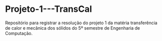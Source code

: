 # Projeto-1---TransCal
Repositório para registrar a resolução do projeto 1 da matéria transferência de calor e mecânica dos sólidos do 5º semestre de Engenharia de Computação.
